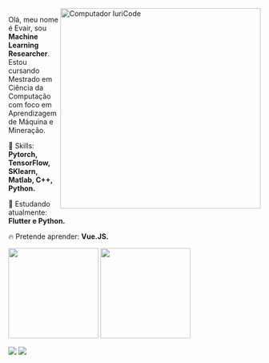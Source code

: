 <img src="https://raw.githubusercontent.com/MicaelliMedeiros/micaellimedeiros/master/image/computer-illustration.png" min-width="400px" max-width="400px" width="400px" align="right" alt="Computador IuriCode">

<p align="left">
  Olá, meu nome é Evair, sou <strong>Machine Learning Researcher</strong>.<br>
  Estou cursando Mestrado em Ciência da Computação com foco em Aprendizagem de Máquina e Mineração.
</p>

<p align="left">
  🚀 Skills: <strong>Pytorch, TensorFlow, SKlearn, Matlab, C++, Python.</strong>
</p>

<p align="left">
  🌈 Estudando atualmente: <strong>Flutter e Python.</strong>
</p>

<p align="left">
  🔥 Pretende aprender: <strong> Vue.JS.</strong>
</p>

<p align="left">
<div style="display: inline_block">
<img height="180em" src="https://github-readme-stats.vercel.app/api/top-langs/?username=ver0z&layout=compact&langs_count=7&cache_seconds=1800"/>

<img height="180em" src="https://github-readme-stats.vercel.app/api?username=ver0z"/>

</div>
</p>
<a href="mailto:evair.silva007@gmail.com" alt="Gmail">
<img src="https://img.shields.io/badge/-evair.silva007@gmail.com-e34c41?style=flat-square&labelColor=e34c41&logo=gmail&logoColor=white&link=evair.silva007@gmail.com" /></a>
  
<a href="https://www.linkedin.com/in/evairsilva" alt="Linkedin">
<img src="https://img.shields.io/badge/-Evair%20Silva-blue?style=flat-square&logo=Linkedin&logoColor=white&link=https://www.linkedin.com/in/evairsilva/" /></a>
 </p>
 
 
